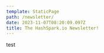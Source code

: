 ```yaml
---
template: StaticPage
path: /newsletter/
date: 2023-11-07T08:20:09.097Z
title: The HashSpark.io Newsletter!
---
```

test

<div style="text-align: left" class="sender-form-field" data-sender-form-id="loo2rzk9bwv1wa4uqq1"></div>